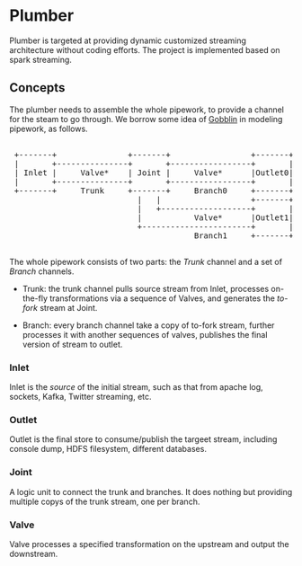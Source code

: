 # Plumber

Plumber is targeted at providing dynamic customized streaming architecture without coding efforts.
The project is implemented based on spark streaming.

## Concepts

The plumber needs to assemble the whole pipework, to provide a channel for the steam to go through.
We borrow some idea of [Gobblin](https://github.com/linkedin/gobblin) in modeling pipework, as follows.

<pre>

 +-------+               +-------+                 +-------+
 |       +---------------+       +-----------------+       |
 | Inlet |     Valve*    | Joint |     Valve*      |Outlet0|
 |       +---------------+       +-----------------+       |
 +-------+     Trunk     +-------+     Branch0     +-------+
                           |   |                   +-------+
                           |   +-------------------+       |
                           |           Valve*      |Outlet1|
                           +-----------------------+       |
                                       Branch1     +-------+
                                       
</pre>

The whole pipework consists of two parts: the *Trunk* channel and a set of *Branch* channels.

* Trunk: the trunk channel pulls source stream from Inlet, processes on-the-fly transformations via a sequence of Valves, and
generates the *to-fork* stream at Joint.

* Branch: every branch channel take a copy of to-fork stream, further processes it with another sequences of valves, publishes
the final version of stream to outlet.

### Inlet

Inlet is the *source* of the initial stream, such as that from apache log, sockets, Kafka, Twitter streaming, etc.

### Outlet

Outlet is the final store to consume/publish the targeet stream, including console dump, HDFS filesystem, different databases.

### Joint

A logic unit to connect the trunk and branches. It does nothing but providing multiple copys of the trunk stream, one per branch.

### Valve

Valve processes a specified transformation on the upstream and output the downstream. 

